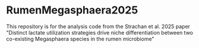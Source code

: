 # RumenMegasphaera2025
This repository is for the analysis code from the Strachan et al. 2025 paper "Distinct lactate utilization strategies drive niche differentiation between two co-existing Megasphaera species in the rumen microbiome"
